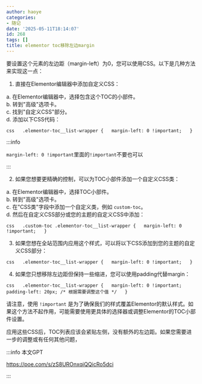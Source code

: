 ```yaml
---
author: haoye
categories:
- 随记
date: '2025-05-11T18:14:07'
id: 268
tags: []
title: elementor toc移除左边margin
---
```


要设置这个元素的左边距（margin-left）为0，您可以使用CSS。以下是几种方法来实现这一点：

  1. 直接在Elementor编辑器中添加自定义CSS：

a. 在Elementor编辑器中，选择包含这个TOC的小部件。  
b. 转到"高级"选项卡。  
c. 找到"自定义CSS"部分。  
d. 添加以下CSS代码：

`css  
.elementor-toc__list-wrapper {  
margin-left: 0 !important;  
}`

:::info

`margin-left: 0 !important`里面的`!important`不要也可以

:::

  2. 如果您想要更精确的控制，可以为TOC小部件添加一个自定义CSS类：

a. 在Elementor编辑器中，选择TOC小部件。  
b. 转到"高级"选项卡。  
c. 在"CSS类"字段中添加一个自定义类，例如 `custom-toc`。  
d. 然后在自定义CSS部分或您的主题的自定义CSS中添加：

`css  
.custom-toc .elementor-toc__list-wrapper {  
margin-left: 0 !important;  
}`

  3. 如果您想在全站范围内应用这个样式，可以将以下CSS添加到您的主题的自定义CSS部分：

`css  
.elementor-toc__list-wrapper {  
margin-left: 0 !important;  
}`

  4. 如果您只想移除左边距但保持一些缩进，您可以使用padding代替margin：

`css  
.elementor-toc__list-wrapper {  
margin-left: 0 !important;  
padding-left: 20px; /* 根据需要调整这个值 */  
}`

请注意，使用 `!important`
是为了确保我们的样式覆盖Elementor的默认样式。如果这个方法不起作用，可能需要使用更具体的选择器或调整Elementor的TOC小部件设置。

应用这些CSS后，TOC列表应该会紧贴左侧，没有额外的左边距。如果您需要进一步的调整或有任何其他问题，

:::info 本文GPT

https://poe.com/s/zS8UROnxqiQQicRo5dci

:::

